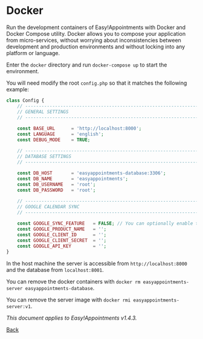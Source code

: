 # Docker

Run the development containers of Easy!Appointments with Docker and Docker Compose utility. Docker allows you to compose 
your application from micro-services, without worrying about inconsistencies between development and production 
environments and without locking into any platform or language. 

Enter the `docker` directory and run `docker-compose up` to start the environment. 

You will need modify the root `config.php` so that it matches the following example: 

```php 
class Config {
    // ------------------------------------------------------------------------
    // GENERAL SETTINGS
    // ------------------------------------------------------------------------
    
    const BASE_URL      = 'http://localhost:8000'; 
    const LANGUAGE      = 'english';
    const DEBUG_MODE    = TRUE;

    // ------------------------------------------------------------------------
    // DATABASE SETTINGS
    // ------------------------------------------------------------------------
    
    const DB_HOST       = 'easyappointments-database:3306';
    const DB_NAME       = 'easyappointments';
    const DB_USERNAME   = 'root';
    const DB_PASSWORD   = 'root';

    // ------------------------------------------------------------------------
    // GOOGLE CALENDAR SYNC
    // ------------------------------------------------------------------------
    
    const GOOGLE_SYNC_FEATURE   = FALSE; // You can optionally enable the Google Sync feature. 
    const GOOGLE_PRODUCT_NAME   = '';
    const GOOGLE_CLIENT_ID      = '';
    const GOOGLE_CLIENT_SECRET  = '';
    const GOOGLE_API_KEY        = '';
}
```

In the host machine the server is accessible from `http://localhost:8000` and the database from `localhost:8001`.  

You can remove the docker containers with `docker rm easyappointments-server easyappointments-database`. 

You can remove the server image with `docker rmi easyappointments-server:v1`.

*This document applies to Easy!Appointments v1.4.3.*

[Back](readme.md)
